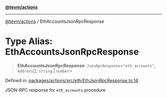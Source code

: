 [**@tevm/actions**](../README.md)

***

[@tevm/actions](../globals.md) / EthAccountsJsonRpcResponse

# Type Alias: EthAccountsJsonRpcResponse

> **EthAccountsJsonRpcResponse**: `JsonRpcResponse`\<`"eth_accounts"`, `Address`[], `string` \| `number`\>

Defined in: [packages/actions/src/eth/EthJsonRpcResponse.ts:14](https://github.com/evmts/tevm-monorepo/blob/main/packages/actions/src/eth/EthJsonRpcResponse.ts#L14)

JSON-RPC response for `eth_accounts` procedure
